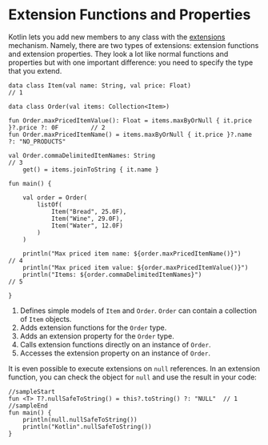 # Extension Functions and Properties

Kotlin lets you add new members to any class with the [extensions](https://kotlinlang.org/docs/reference/extensions.html) mechanism. Namely, there are two types of extensions: extension functions and extension properties. They look a lot like normal functions and properties but with one important difference: you need to specify the type that you extend.

```run-kotlin
data class Item(val name: String, val price: Float)                                         // 1

data class Order(val items: Collection<Item>)

fun Order.maxPricedItemValue(): Float = items.maxByOrNull { it.price }?.price ?: 0F         // 2
fun Order.maxPricedItemName() = items.maxByOrNull { it.price }?.name ?: "NO_PRODUCTS"

val Order.commaDelimitedItemNames: String                                                   // 3
    get() = items.joinToString { it.name }

fun main() {

    val order = Order(
        listOf(
            Item("Bread", 25.0F),
            Item("Wine", 29.0F),
            Item("Water", 12.0F)
        )
    )

    println("Max priced item name: ${order.maxPricedItemName()}")                           // 4
    println("Max priced item value: ${order.maxPricedItemValue()}")
    println("Items: ${order.commaDelimitedItemNames}")                                      // 5

}
```

1. Defines simple models of `Item` and `Order`. `Order` can contain a collection of `Item` objects.
2. Adds extension functions for the `Order` type.  
3. Adds an extension property for the `Order` type.
4. Calls extension functions directly on an instance of `Order`.
5. Accesses the extension property on an instance of `Order`.

It is even possible to execute extensions on `null` references. In an extension function, you can check the object for `null` and use the result in your code:

```run-kotlin
//sampleStart
fun <T> T?.nullSafeToString() = this?.toString() ?: "NULL"  // 1
//sampleEnd
fun main() {
    println(null.nullSafeToString())
    println("Kotlin".nullSafeToString())
}
```
